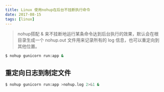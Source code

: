```yaml
---
title: Linux 使用nohup在后台不挂断执行命令
date: 2017-08-15
tags: [linux]
---
```


> nohup搭配 & 来不挂断地运行某条命令达到后台执行的效果，默认会在根目录生成一个 nohup.out 文件用来记录所有的 log 信息，也可以重定向到其他位置。

```bash
$ nohup gunicorn run:app &
```
## 重定向日志到制定文件
```bash
$ nohup gunicorn run:app >nohup.log 2>&1 & 
```